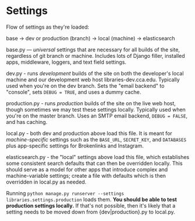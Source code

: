 # Settings

Flow of settings as they're loaded:

base -> dev or production (branch) -> local (machine) -> elasticsearch

base.py — _universal_ settings that are necessary for all builds of the site, regardless of git branch or machine. Includes lots of Django filler, installed apps, middleware, loggers, and text field settings.

dev.py - runs _development_ builds of the site on both the developer's local machine and our development web host libraries-dev.cca.edu. Typically used when you're on the dev branch. Sets the "email backend" to "console", sets `DEBUG = TRUE`, and uses a dummy cache.

production.py - runs _production_ builds of the site on the live web host, though sometimes we may test these settings locally. Typically used when you're on the master branch. Uses an SMTP email backend, `DEBUG = FALSE`, and has caching.

local.py - both dev and production above load this file. It is meant for _machine-specific_ settings such as the `BASE_URL`, `SECRET_KEY`, and `DATABASES` plus app-specific settings for Brokenlinks and Instagram.

elasticsearch.py - the "local" settings above load this file, which establishes some consistent search defaults that can then be overridden locally. This should serve as a model for other apps that introduce complex and machine-variable settings; create a file with defaults which is then overridden in local.py as needed.

Running `python manage.py runserver --settings libraries.settings.production` loads them. **You should be able to test production settings locally.** If that's not possible, then it's likely that a setting needs to be moved down from {dev|production}.py to local.py.

